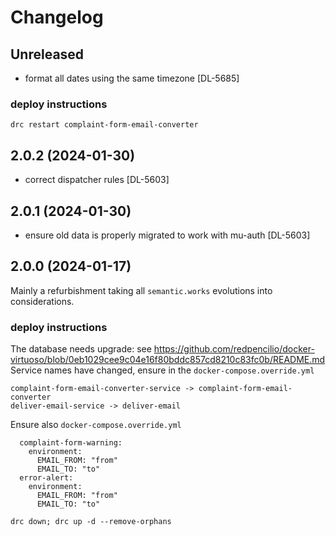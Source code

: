 # Changelog
## Unreleased
- format all dates using the same timezone [DL-5685]
### deploy instructions
```
drc restart complaint-form-email-converter
```
## 2.0.2 (2024-01-30)
- correct dispatcher rules [DL-5603]
## 2.0.1 (2024-01-30)
- ensure old data is properly migrated to work with mu-auth [DL-5603]
## 2.0.0 (2024-01-17)
Mainly a refurbishment taking all `semantic.works` evolutions into considerations.
### deploy instructions
The database needs upgrade: see https://github.com/redpencilio/docker-virtuoso/blob/0eb1029cee9c04e16f80bddc857cd8210c83fc0b/README.md
Service names have changed, ensure in the `docker-compose.override.yml`
```
complaint-form-email-converter-service -> complaint-form-email-converter
deliver-email-service -> deliver-email
```
Ensure also `docker-compose.override.yml`
```
  complaint-form-warning:
    environment:
      EMAIL_FROM: "from"
      EMAIL_TO: "to"
  error-alert:
    environment:
      EMAIL_FROM: "from"
      EMAIL_TO: "to"
```
```
drc down; drc up -d --remove-orphans
```
